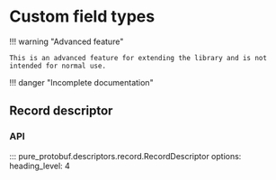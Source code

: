 # Custom field types

!!! warning "Advanced feature"

    This is an advanced feature for extending the library and is not intended for normal use.

!!! danger "Incomplete documentation"

## Record descriptor

### API

::: pure_protobuf.descriptors.record.RecordDescriptor
    options:
      heading_level: 4

